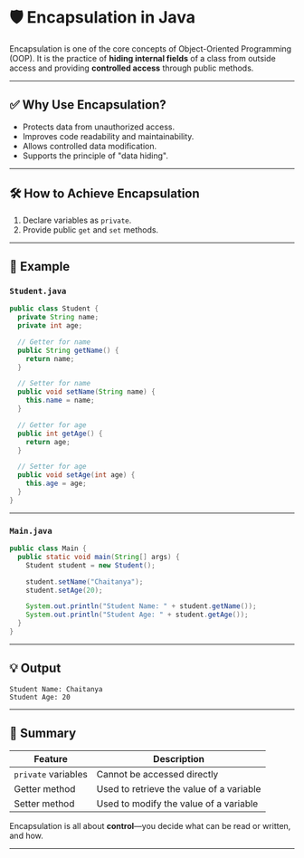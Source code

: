 # 🛡️ Encapsulation in Java

Encapsulation is one of the core concepts of Object-Oriented Programming (OOP). It is the practice of **hiding internal fields** of a class from outside access and providing **controlled access** through public methods.

---

## ✅ Why Use Encapsulation?

- Protects data from unauthorized access.
- Improves code readability and maintainability.
- Allows controlled data modification.
- Supports the principle of "data hiding".

---

## 🛠️ How to Achieve Encapsulation

1. Declare variables as `private`.
2. Provide public `get` and `set` methods.

---

## 📘 Example

### `Student.java`

```java
public class Student {
  private String name;
  private int age;

  // Getter for name
  public String getName() {
    return name;
  }

  // Setter for name
  public void setName(String name) {
    this.name = name;
  }

  // Getter for age
  public int getAge() {
    return age;
  }

  // Setter for age
  public void setAge(int age) {
    this.age = age;
  }
}
```

---

### `Main.java`

```java
public class Main {
  public static void main(String[] args) {
    Student student = new Student();

    student.setName("Chaitanya");
    student.setAge(20);

    System.out.println("Student Name: " + student.getName());
    System.out.println("Student Age: " + student.getAge());
  }
}
```

---

## 💡 Output

```
Student Name: Chaitanya
Student Age: 20
```

---

## 📝 Summary

| Feature             | Description                              |
|---------------------|------------------------------------------|
| `private` variables | Cannot be accessed directly              |
| Getter method       | Used to retrieve the value of a variable |
| Setter method       | Used to modify the value of a variable   |

Encapsulation is all about **control**—you decide what can be read or written, and how.

---
